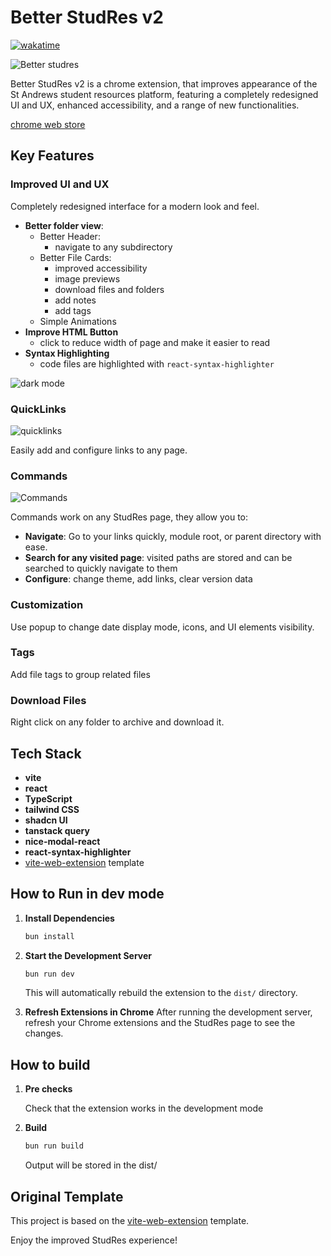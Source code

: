 # Better StudRes v2

[![wakatime](https://wakatime.com/badge/user/9572a36f-d8ee-4307-9f1b-ae487130d025/project/018eb88f-13da-4546-a0fb-cc9693bcb2be.svg)](https://wakatime.com/badge/user/9572a36f-d8ee-4307-9f1b-ae487130d025/project/018eb88f-13da-4546-a0fb-cc9693bcb2be)

![Better studres](https://github.com/Herobread/better-studres-v2/assets/52717777/b352a9ed-3bac-47c0-a058-f4af46984282)

Better StudRes v2 is a chrome extension, that improves appearance of the St Andrews student resources platform, featuring a completely redesigned UI and UX, enhanced accessibility, and a range of new functionalities.

[chrome web store](https://chromewebstore.google.com/detail/better-studres/kamnhbpjhhhjlbandgpngdnplledombg)

## Key Features

### Improved UI and UX

Completely redesigned interface for a modern look and feel.

- **Better folder view**:
  - Better Header:
    - navigate to any subdirectory
  - Better File Cards:
    - improved accessibility
    - image previews
    - download files and folders
    - add notes
    - add tags
  - Simple Animations
- **Improve HTML Button**
  - click to reduce width of page and make it easier to read
- **Syntax Highlighting**
  - code files are highlighted with `react-syntax-highlighter`

![dark mode](https://github.com/Herobread/better-studres-v2/assets/52717777/0624c561-1491-474d-b83f-41956bde1075)

### QuickLinks

![quicklinks](https://github.com/Herobread/better-studres-v2/assets/52717777/a3401d2a-5109-4b53-9400-e52fcdc889e5)

Easily add and configure links to any page.

### Commands

![Commands](https://github.com/Herobread/better-studres-v2/assets/52717777/341a4186-c191-4878-a8e8-3a9decaf29e9)

Commands work on any StudRes page, they allow you to:

- **Navigate**: Go to your links quickly, module root, or parent directory with ease.
- **Search for any visited page**: visited paths are stored and can be searched to quickly navigate to them
- **Configure**: change theme, add links, clear version data

### Customization

Use popup to change date display mode, icons, and UI elements visibility.

### Tags

Add file tags to group related files

### Download Files

Right click on any folder to archive and download it.

## Tech Stack

- **vite**
- **react**
- **TypeScript**
- **tailwind CSS**
- **shadcn UI**
- **tanstack query**
- **nice-modal-react**
- **react-syntax-highlighter**
- [vite-web-extension](https://github.com/JohnBra/vite-web-extension) template

## How to Run in dev mode

1. **Install Dependencies**

    ```bash
    bun install
    ```

2. **Start the Development Server**

    ```bash
    bun run dev
    ```

    This will automatically rebuild the extension to the `dist/` directory.

3. **Refresh Extensions in Chrome**
   After running the development server, refresh your Chrome extensions and the StudRes page to see the changes.

## How to build

1. **Pre checks**

    Check that the extension works in the development mode

2. **Build**

    ```bash
    bun run build
    ```

    Output will be stored in the dist/

## Original Template

This project is based on the [vite-web-extension](https://github.com/JohnBra/vite-web-extension) template.

Enjoy the improved StudRes experience!
